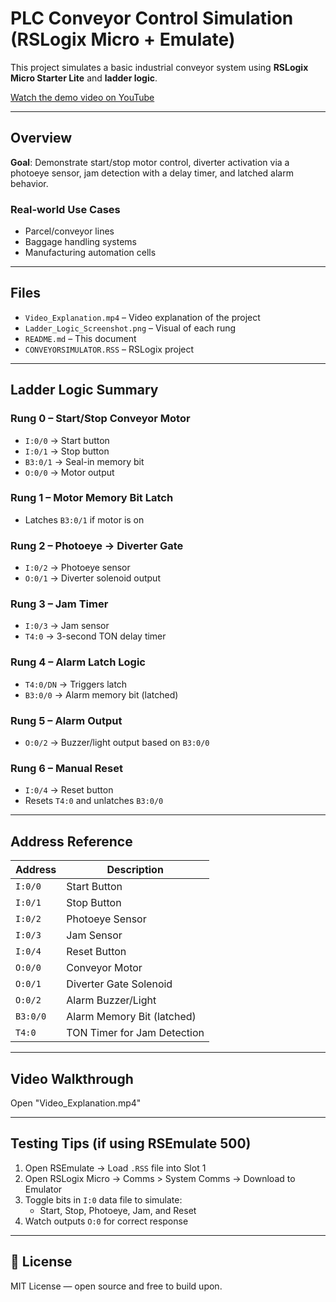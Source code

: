 # PLC Conveyor Control Simulation (RSLogix Micro + Emulate)

This project simulates a basic industrial conveyor system using **RSLogix Micro Starter Lite** and **ladder logic**.

[Watch the demo video on YouTube](https://youtu.be/WWMfdzyY2Ms?si=W0cI22AhVHwEcnpK)

---

## Overview

**Goal**: Demonstrate start/stop motor control, diverter activation via a photoeye sensor, jam detection with a delay timer, and latched alarm behavior.

### Real-world Use Cases
- Parcel/conveyor lines
- Baggage handling systems
- Manufacturing automation cells

---

## Files
- `Video_Explanation.mp4` – Video explanation of the project
- `Ladder_Logic_Screenshot.png` – Visual of each rung
- `README.md` – This document
- `CONVEYORSIMULATOR.RSS` – RSLogix project
  
---

## Ladder Logic Summary

### Rung 0 – Start/Stop Conveyor Motor
- `I:0/0` → Start button
- `I:0/1` → Stop button
- `B3:0/1` → Seal-in memory bit
- `O:0/0` → Motor output

### Rung 1 – Motor Memory Bit Latch
- Latches `B3:0/1` if motor is on

### Rung 2 – Photoeye → Diverter Gate
- `I:0/2` → Photoeye sensor
- `O:0/1` → Diverter solenoid output

### Rung 3 – Jam Timer
- `I:0/3` → Jam sensor
- `T4:0` → 3-second TON delay timer

### Rung 4 – Alarm Latch Logic
- `T4:0/DN` → Triggers latch
- `B3:0/0` → Alarm memory bit (latched)

### Rung 5 – Alarm Output
- `O:0/2` → Buzzer/light output based on `B3:0/0`

### Rung 6 – Manual Reset
- `I:0/4` → Reset button
- Resets `T4:0` and unlatches `B3:0/0`

---

## Address Reference

| Address     | Description                        |
|-------------|------------------------------------|
| `I:0/0`     | Start Button                        |
| `I:0/1`     | Stop Button                         |
| `I:0/2`     | Photoeye Sensor                     |
| `I:0/3`     | Jam Sensor                          |
| `I:0/4`     | Reset Button                        |
| `O:0/0`     | Conveyor Motor                      |
| `O:0/1`     | Diverter Gate Solenoid              |
| `O:0/2`     | Alarm Buzzer/Light                  |
| `B3:0/0`    | Alarm Memory Bit (latched)          |
| `T4:0`      | TON Timer for Jam Detection         |

---

## Video Walkthrough
Open "Video_Explanation.mp4"

---

## Testing Tips (if using RSEmulate 500)

1. Open RSEmulate → Load `.RSS` file into Slot 1
2. Open RSLogix Micro → Comms > System Comms → Download to Emulator
3. Toggle bits in `I:0` data file to simulate:
   - Start, Stop, Photoeye, Jam, and Reset
4. Watch outputs `O:0` for correct response

---

## 📜 License
MIT License — open source and free to build upon.

